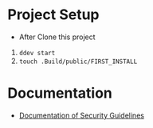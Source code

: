 # Project Setup
* After Clone this project

1. `ddev start`
2. `touch .Build/public/FIRST_INSTALL`


# Documentation

* [Documentation of Security Guidelines](Documentation/SecurityGuidelines/Guidelines.md)
